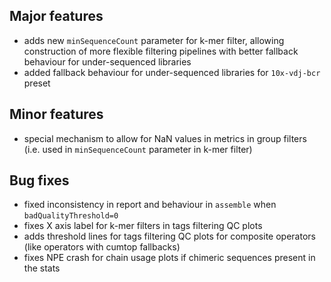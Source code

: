 ## Major features

- adds new `minSequenceCount` parameter for k-mer filter, allowing construction of more flexible filtering pipelines with better fallback behaviour for under-sequenced libraries
- added fallback behaviour for under-sequenced libraries for `10x-vdj-bcr` preset

## Minor features

- special mechanism to allow for NaN values in metrics in group filters (i.e. used in `minSequenceCount` parameter in k-mer filter)

## Bug fixes

- fixed inconsistency in report and behaviour in `assemble` when `badQualityThreshold=0`
- fixes X axis label for k-mer filters in tags filtering QC plots
- adds threshold lines for tags filtering QC plots for composite operators (like operators with cumtop fallbacks)
- fixes NPE crash for chain usage plots if chimeric sequences present in the stats
